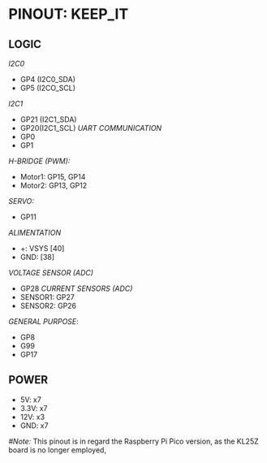# PINOUT: KEEP_IT

## LOGIC
_I2C0_
- GP4 (I2C0_SDA)
- GP5 (I2CO_SCL)

_I2C1_
- GP21 (I2C1_SDA)
- GP20(I2C1_SCL)
_UART COMMUNICATION_ 
- GP0
- GP1

_H-BRIDGE (PWM):_
- Motor1: GP15, GP14
- Motor2: GP13, GP12

_SERVO:_
- GP11

_ALIMENTATION_
- +:  VSYS [40]
- GND: [38]

_VOLTAGE SENSOR (ADC)_
- GP28
_CURRENT SENSORS (ADC)_
- SENSOR1: GP27
- SENSOR2: GP26

_GENERAL PURPOSE_:
- GP8
- G99
- GP17

## POWER
- 5V:  x7
- 3.3V: x7
- 12V: x3
- GND: x7

_#Note:_ This pinout is in regard the Raspberry Pi Pico version, as the KL25Z board is no longer employed,